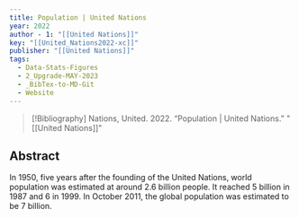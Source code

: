 ```yaml
---
title: Population | United Nations
year: 2022
author - 1: "[[United Nations]]"
key: "[[United_Nations2022-xc]]"
publisher: "[[United Nations]]"
tags:
  - Data-Stats-Figures
  - 2_Upgrade-MAY-2023
  - _BibTex-to-MD-Git
  - Website
---
```


> [!Bibliography]
> Nations, United. 2022. “Population | United Nations.” "[[United Nations]]"

## Abstract
In 1950, five years after the founding of the United Nations, world population was estimated at around 2.6 billion people. It reached 5 billion in 1987 and 6 in 1999. In October 2011, the global population was estimated to be 7 billion.